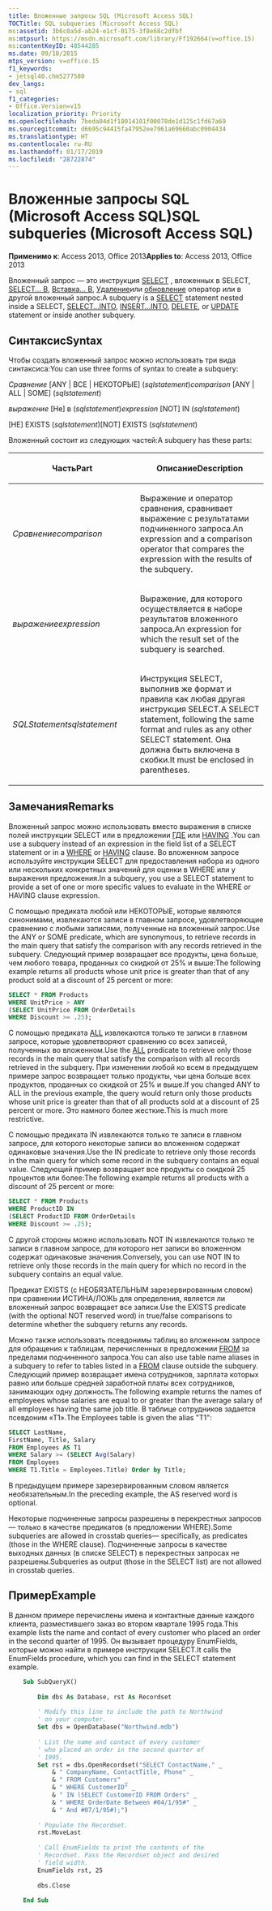 ```yaml
---
title: Вложенные запросы SQL (Microsoft Access SQL)
TOCTitle: SQL subqueries (Microsoft Access SQL)
ms:assetid: 3b6c0a5d-ab24-e1cf-0175-3f8e68c2dfbf
ms:mtpsurl: https://msdn.microsoft.com/library/Ff192664(v=office.15)
ms:contentKeyID: 48544285
ms.date: 09/18/2015
mtps_version: v=office.15
f1_keywords:
- jetsql40.chm5277580
dev_langs:
- sql
f1_categories:
- Office.Version=v15
localization_priority: Priority
ms.openlocfilehash: 7beda04d1f18014101f00078de1d125c1fd67a69
ms.sourcegitcommit: d6695c94415fa47952ee7961a69660abc0904434
ms.translationtype: HT
ms.contentlocale: ru-RU
ms.lasthandoff: 01/17/2019
ms.locfileid: "28722874"
---
```

# <a name="sql-subqueries-microsoft-access-sql"></a><span data-ttu-id="d837c-102">Вложенные запросы SQL (Microsoft Access SQL)</span><span class="sxs-lookup"><span data-stu-id="d837c-102">SQL subqueries (Microsoft Access SQL)</span></span>


<span data-ttu-id="d837c-103">**Применимо к**: Access 2013, Office 2013</span><span class="sxs-lookup"><span data-stu-id="d837c-103">**Applies to**: Access 2013, Office 2013</span></span>

<span data-ttu-id="d837c-104">Вложенный запрос — это инструкция [SELECT](select-statement-microsoft-access-sql.md) , вложенных в SELECT, [SELECT... В](select-into-statement-microsoft-access-sql.md), [Вставка... В](insert-into-statement-microsoft-access-sql.md), [Удаление](delete-statement-microsoft-access-sql.md)или [обновление](update-statement-microsoft-access-sql.md) оператор или в другой вложенный запрос.</span><span class="sxs-lookup"><span data-stu-id="d837c-104">A subquery is a [SELECT](select-statement-microsoft-access-sql.md) statement nested inside a SELECT, [SELECT…INTO](select-into-statement-microsoft-access-sql.md), [INSERT…INTO](insert-into-statement-microsoft-access-sql.md), [DELETE](delete-statement-microsoft-access-sql.md), or [UPDATE](update-statement-microsoft-access-sql.md) statement or inside another subquery.</span></span>

## <a name="syntax"></a><span data-ttu-id="d837c-105">Синтаксис</span><span class="sxs-lookup"><span data-stu-id="d837c-105">Syntax</span></span>

<span data-ttu-id="d837c-106">Чтобы создать вложенный запрос можно использовать три вида синтаксиса:</span><span class="sxs-lookup"><span data-stu-id="d837c-106">You can use three forms of syntax to create a subquery:</span></span>

<span data-ttu-id="d837c-107">*Сравнение* \[ANY | ВСЕ | НЕКОТОРЫЕ\] (*sqlstatement*)</span><span class="sxs-lookup"><span data-stu-id="d837c-107">*comparison* \[ANY | ALL | SOME\] (*sqlstatement*)</span></span>

<span data-ttu-id="d837c-108">*выражение* \[Не\] в (*sqlstatement*)</span><span class="sxs-lookup"><span data-stu-id="d837c-108">*expression* \[NOT\] IN (*sqlstatement*)</span></span>

<span data-ttu-id="d837c-109">\[НЕ\] EXISTS (*sqlstatement*)</span><span class="sxs-lookup"><span data-stu-id="d837c-109">\[NOT\] EXISTS (*sqlstatement*)</span></span>

<span data-ttu-id="d837c-110">Вложенный состоит из следующих частей:</span><span class="sxs-lookup"><span data-stu-id="d837c-110">A subquery has these parts:</span></span>

<table>
<colgroup>
<col style="width: 50%" />
<col style="width: 50%" />
</colgroup>
<thead>
<tr class="header">
<th><p><span data-ttu-id="d837c-111">Часть</span><span class="sxs-lookup"><span data-stu-id="d837c-111">Part</span></span></p></th>
<th><p><span data-ttu-id="d837c-112">Описание</span><span class="sxs-lookup"><span data-stu-id="d837c-112">Description</span></span></p></th>
</tr>
</thead>
<tbody>
<tr class="odd">
<td><p><span data-ttu-id="d837c-113"><em>Сравнение</em></span><span class="sxs-lookup"><span data-stu-id="d837c-113"><em>comparison</em></span></span></p></td>
<td><p><span data-ttu-id="d837c-114">Выражение и оператор сравнения, сравнивает выражение с результатами подчиненного запроса.</span><span class="sxs-lookup"><span data-stu-id="d837c-114">An expression and a comparison operator that compares the expression with the results of the subquery.</span></span></p></td>
</tr>
<tr class="even">
<td><p><span data-ttu-id="d837c-115"><em>выражение</em></span><span class="sxs-lookup"><span data-stu-id="d837c-115"><em>expression</em></span></span></p></td>
<td><p><span data-ttu-id="d837c-116">Выражение, для которого осуществляется в наборе результатов вложенного запроса.</span><span class="sxs-lookup"><span data-stu-id="d837c-116">An expression for which the result set of the subquery is searched.</span></span></p></td>
</tr>
<tr class="odd">
<td><p><span data-ttu-id="d837c-117"><em>SQLStatement</em></span><span class="sxs-lookup"><span data-stu-id="d837c-117"><em>sqlstatement</em></span></span></p></td>
<td><p><span data-ttu-id="d837c-118">Инструкция SELECT, выполнив же формат и правила как любая другая инструкция SELECT.</span><span class="sxs-lookup"><span data-stu-id="d837c-118">A SELECT statement, following the same format and rules as any other SELECT statement.</span></span> <span data-ttu-id="d837c-119">Она должна быть включена в скобки.</span><span class="sxs-lookup"><span data-stu-id="d837c-119">It must be enclosed in parentheses.</span></span></p></td>
</tr>
</tbody>
</table>


## <a name="remarks"></a><span data-ttu-id="d837c-120">Замечания</span><span class="sxs-lookup"><span data-stu-id="d837c-120">Remarks</span></span>

<span data-ttu-id="d837c-121">Вложенный запрос можно использовать вместо выражения в списке полей инструкции SELECT или в предложении [ГДЕ](https://docs.microsoft.com/office/vba/access/Concepts/Structured-Query-Language/where-clause-microsoft-access-sql) или [HAVING](https://docs.microsoft.com/office/vba/access/concepts/structured-query-language/having-clause-microsoft-access-sql) .</span><span class="sxs-lookup"><span data-stu-id="d837c-121">You can use a subquery instead of an expression in the field list of a SELECT statement or in a [WHERE](https://docs.microsoft.com/office/vba/access/Concepts/Structured-Query-Language/where-clause-microsoft-access-sql) or [HAVING](https://docs.microsoft.com/office/vba/access/concepts/structured-query-language/having-clause-microsoft-access-sql) clause.</span></span> <span data-ttu-id="d837c-122">Во вложенном запросе используйте инструкции SELECT для предоставления набора из одного или нескольких конкретных значений для оценки в WHERE или у выражения предложения.</span><span class="sxs-lookup"><span data-stu-id="d837c-122">In a subquery, you use a SELECT statement to provide a set of one or more specific values to evaluate in the WHERE or HAVING clause expression.</span></span>

<span data-ttu-id="d837c-123">С помощью предиката любой или НЕКОТОРЫЕ, которые являются синонимами, извлекаются записи в главном запросе, удовлетворяющие сравнению с любыми записями, полученные на вложенный запрос.</span><span class="sxs-lookup"><span data-stu-id="d837c-123">Use the ANY or SOME predicate, which are synonymous, to retrieve records in the main query that satisfy the comparison with any records retrieved in the subquery.</span></span> <span data-ttu-id="d837c-124">Следующий пример возвращает все продукты, цена больше, чем любого товара, проданных со скидкой от 25% и выше:</span><span class="sxs-lookup"><span data-stu-id="d837c-124">The following example returns all products whose unit price is greater than that of any product sold at a discount of 25 percent or more:</span></span>

```sql
SELECT * FROM Products 
WHERE UnitPrice > ANY 
(SELECT UnitPrice FROM OrderDetails 
WHERE Discount >= .25);
```

<span data-ttu-id="d837c-125">С помощью предиката [ALL](https://docs.microsoft.com/office/vba/access/Concepts/Structured-Query-Language/all-distinct-distinctrow-top-predicates-microsoft-access-sql) извлекаются только те записи в главном запросе, которые удовлетворяют сравнению со всех записей, полученных во вложенном.</span><span class="sxs-lookup"><span data-stu-id="d837c-125">Use the [ALL](https://docs.microsoft.com/office/vba/access/Concepts/Structured-Query-Language/all-distinct-distinctrow-top-predicates-microsoft-access-sql) predicate to retrieve only those records in the main query that satisfy the comparison with all records retrieved in the subquery.</span></span> <span data-ttu-id="d837c-126">При изменении любой ко всем в предыдущем примере запрос возвращает только продукты, чьи цена больше всех продуктов, проданных со скидкой от 25% и выше.</span><span class="sxs-lookup"><span data-stu-id="d837c-126">If you changed ANY to ALL in the previous example, the query would return only those products whose unit price is greater than that of all products sold at a discount of 25 percent or more.</span></span> <span data-ttu-id="d837c-127">Это намного более жесткие.</span><span class="sxs-lookup"><span data-stu-id="d837c-127">This is much more restrictive.</span></span>

<span data-ttu-id="d837c-128">С помощью предиката IN извлекаются только те записи в главном запросе, для которого некоторые записи во вложенном содержат одинаковые значения.</span><span class="sxs-lookup"><span data-stu-id="d837c-128">Use the IN predicate to retrieve only those records in the main query for which some record in the subquery contains an equal value.</span></span> <span data-ttu-id="d837c-129">Следующий пример возвращает все продукты со скидкой 25 процентов или более:</span><span class="sxs-lookup"><span data-stu-id="d837c-129">The following example returns all products with a discount of 25 percent or more:</span></span>

```sql
SELECT * FROM Products 
WHERE ProductID IN 
(SELECT ProductID FROM OrderDetails 
WHERE Discount >= .25);
```

<span data-ttu-id="d837c-130">С другой стороны можно использовать NOT IN извлекаются только те записи в главном запросе, для которого нет записи во вложенном содержат одинаковые значения.</span><span class="sxs-lookup"><span data-stu-id="d837c-130">Conversely, you can use NOT IN to retrieve only those records in the main query for which no record in the subquery contains an equal value.</span></span>

<span data-ttu-id="d837c-131">Предикат EXISTS (с НЕОБЯЗАТЕЛЬНЫМ зарезервированным словом) при сравнении ИСТИНА/ЛОЖЬ для определения, является ли вложенный запрос возвращает все записи.</span><span class="sxs-lookup"><span data-stu-id="d837c-131">Use the EXISTS predicate (with the optional NOT reserved word) in true/false comparisons to determine whether the subquery returns any records.</span></span>

<span data-ttu-id="d837c-132">Можно также использовать псевдонимы таблиц во вложенном запросе для обращения к таблицам, перечисленных в предложении [FROM](https://docs.microsoft.com/office/vba/access/Concepts/Structured-Query-Language/from-clause-microsoft-access-sql) за пределами подчиненного запроса.</span><span class="sxs-lookup"><span data-stu-id="d837c-132">You can also use table name aliases in a subquery to refer to tables listed in a [FROM](https://docs.microsoft.com/office/vba/access/Concepts/Structured-Query-Language/from-clause-microsoft-access-sql) clause outside the subquery.</span></span> <span data-ttu-id="d837c-133">Следующий пример возвращает имена сотрудников, зарплата которых равно или больше средней заработной платы всех сотрудников, занимающих одну должность.</span><span class="sxs-lookup"><span data-stu-id="d837c-133">The following example returns the names of employees whose salaries are equal to or greater than the average salary of all employees having the same job title.</span></span> <span data-ttu-id="d837c-134">В таблице сотрудников задается псевдоним «Т1».</span><span class="sxs-lookup"><span data-stu-id="d837c-134">The Employees table is given the alias "T1":</span></span>

```sql
SELECT LastName,
FirstName, Title, Salary 
FROM Employees AS T1 
WHERE Salary >= (SELECT Avg(Salary) 
FROM Employees 
WHERE T1.Title = Employees.Title) Order by Title;
```

<span data-ttu-id="d837c-135">В предыдущем примере зарезервированным словом является необязательным.</span><span class="sxs-lookup"><span data-stu-id="d837c-135">In the preceding example, the AS reserved word is optional.</span></span>

<span data-ttu-id="d837c-136">Некоторые подчиненные запросы разрешены в перекрестных запросов — только в качестве предикатов (в предложении WHERE).</span><span class="sxs-lookup"><span data-stu-id="d837c-136">Some subqueries are allowed in crosstab queries— specifically, as predicates (those in the WHERE clause).</span></span> <span data-ttu-id="d837c-137">Подчиненные запросы в качестве выходных данных (в списке SELECT) в перекрестных запросах не разрешены.</span><span class="sxs-lookup"><span data-stu-id="d837c-137">Subqueries as output (those in the SELECT list) are not allowed in crosstab queries.</span></span>

## <a name="example"></a><span data-ttu-id="d837c-138">Пример</span><span class="sxs-lookup"><span data-stu-id="d837c-138">Example</span></span>

<span data-ttu-id="d837c-139">В данном примере перечислены имена и контактные данные каждого клиента, разместившего заказ во втором квартале 1995 года.</span><span class="sxs-lookup"><span data-stu-id="d837c-139">This example lists the name and contact of every customer who placed an order in the second quarter of 1995.</span></span> <span data-ttu-id="d837c-140">Он вызывает процедуру EnumFields, которые можно найти в примере инструкции SELECT.</span><span class="sxs-lookup"><span data-stu-id="d837c-140">It calls the EnumFields procedure, which you can find in the SELECT statement example.</span></span>

```vb
    Sub SubQueryX() 
     
        Dim dbs As Database, rst As Recordset 
     
        ' Modify this line to include the path to Northwind 
        ' on your computer. 
        Set dbs = OpenDatabase("Northwind.mdb") 
         
        ' List the name and contact of every customer  
        ' who placed an order in the second quarter of 
        ' 1995. 
        Set rst = dbs.OpenRecordset("SELECT ContactName," _ 
            & " CompanyName, ContactTitle, Phone" _ 
            & " FROM Customers" _ 
            & " WHERE CustomerID" _ 
            & " IN (SELECT CustomerID FROM Orders" _ 
            & " WHERE OrderDate Between #04/1/95#" _ 
            & " And #07/1/95#);") 
         
        ' Populate the Recordset. 
        rst.MoveLast 
         
        ' Call EnumFields to print the contents of the  
        ' Recordset. Pass the Recordset object and desired 
        ' field width. 
        EnumFields rst, 25 
     
        dbs.Close 
     
    End Sub
```
